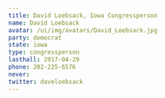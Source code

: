 ```yaml
---
title: David Loebsack, Iowa Congressperson
name: David Loebsack
avatar: /ui/img/avatars/David_Loebsack.jpg
party: democrat
state: iowa
type: congressperson
lasthall: 2017-04-29
phone: 202-225-6576
never: 
twitter: daveloebsack
---
```

